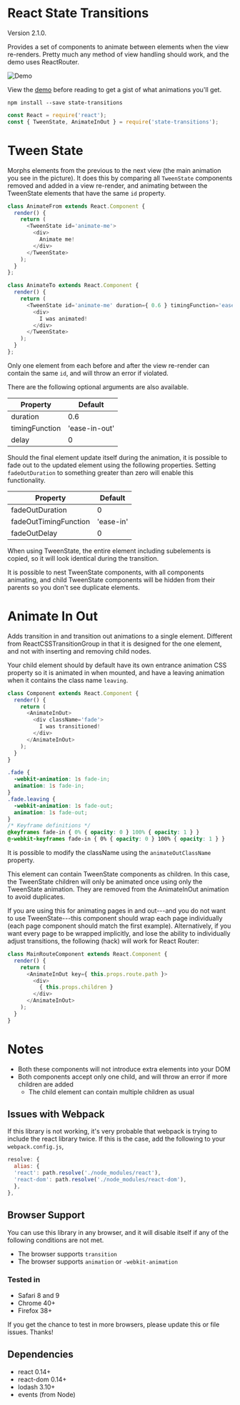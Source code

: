 # React State Transitions

Version 2.1.0.

Provides a set of components to animate between elements when the view re-renders. Pretty much any method of view handling should work, and the demo uses ReactRouter.

![Demo](http://jacobp100.github.io/state-transitions/TweenState.gif)

View the [demo](http://jacobp100.github.io/state-transitions/) before reading to get a gist of what animations you'll get.

```
npm install --save state-transitions
```

```js
const React = require('react');
const { TweenState, AnimateInOut } = require('state-transitions');
```

# Tween State

Morphs elements from the previous to the next view (the main animation you see in the picture). It does this by comparing all `TweenState` components removed and added in a view re-render, and animating between the TweenState elements that have the same `id` property.

```js
class AnimateFrom extends React.Component {
  render() {
    return (
      <TweenState id='animate-me'>
        <div>
          Animate me!
        </div>
      </TweenState>
    );
  }
};

class AnimateTo extends React.Component {
  render() {
    return (
      <TweenState id='animate-me' duration={ 0.6 } timingFunction='ease-in-out' delay={ 0 }>
        <div>
          I was animated!
        </div>
      </TweenState>
    );
  }
};
```

Only one element from each before and after the view re-render can contain the same `id`, and will throw an error if violated.

There are the following optional arguments are also available.

| Property       | Default       |
|----------------|---------------|
| duration       | 0.6           |
| timingFunction | 'ease-in-out' |
| delay          | 0             |

Should the final element update itself during the animation, it is possible to fade out to the updated element using the following properties. Setting `fadeOutDuration` to something greater than zero will enable this functionality.

| Property              | Default   |
|-----------------------|-----------|
| fadeOutDuration       | 0         |
| fadeOutTimingFunction | 'ease-in' |
| fadeOutDelay          | 0         |

When using TweenState, the entire element including subelements is copied, so it will look identical during the transition.

It is possible to nest TweenState components, with all components animating, and child TweenState components will be hidden from their parents so you don't see duplicate elements.

# Animate In Out

Adds transition in and transition out animations to a single element. Different from ReactCSSTransitionGroup in that it is designed for the one element, and not with inserting and removing child nodes.

Your child element should by default have its own entrance animation CSS property so it is animated in when mounted, and have a leaving animation when it contains the class name `leaving`.

```js
class Component extends React.Component {
  render() {
    return (
      <AnimateInOut>
        <div className='fade'>
          I was transitioned!
        </div>
      </AnimateInOut>
    );
  }
}
```

```css
.fade {
  -webkit-animation: 1s fade-in;
  animation: 1s fade-in;
}
.fade.leaving {
  -webkit-animation: 1s fade-out;
  animation: 1s fade-out;
}
/* Keyframe definitions */
@keyframes fade-in { 0% { opacity: 0 } 100% { opacity: 1 } }
@-webkit-keyframes fade-in { 0% { opacity: 0 } 100% { opacity: 1 } }
```

It is possible to modify the className using the `animateOutClassName` property.

This element can contain TweenState components as children. In this case, the TweenState children will only be animated once using only the TweenState animation. They are removed from the AnimateInOut animation to avoid duplicates.

If you are using this for animating pages in and out---and you do not want to use TweenState---this component should wrap each page individually (each page component should match the first example). Alternatively, if you want every page to be wrapped implicitly, and lose the ability to individually adjust transitions, the following (hack) will work for React Router:

```js
class MainRouteComponent extends React.Component {
  render() {
    return (
      <AnimateInOut key={ this.props.route.path }>
        <div>
          { this.props.children }
        </div>
      </AnimateInOut>
    );
  }
}
```

# Notes

* Both these components will not introduce extra elements into your DOM
* Both components accept only one child, and will throw an error if more children are added
  * The child element can contain multiple children as usual

## Issues with Webpack

If this library is not working, it's very probable that webpack is trying to include the react library twice. If this is the case, add the following to your `webpack.config.js`,

```js
resolve: {
  alias: {
  'react': path.resolve('./node_modules/react'),
  'react-dom': path.resolve('./node_modules/react-dom'),
  },
},
```

## Browser Support

You can use this library in any browser, and it will disable itself if any of the following conditions are not met.

* The browser supports `transition`
* The browser supports `animation` or `-webkit-animation`

### Tested in

* Safari 8 and 9
* Chrome 40+
* Firefox 38+

If you get the chance to test in more browsers, please update this or file issues. Thanks!

## Dependencies

* react 0.14+
* react-dom 0.14+
* lodash 3.10+
* events (from Node)
